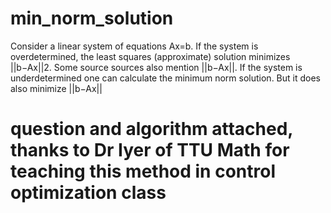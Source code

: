 # min_norm_solution
Consider a linear system of equations Ax=b.  If the system is overdetermined, the least squares (approximate) solution minimizes ||b−Ax||2. Some source sources also mention ||b−Ax||.  If the system is underdetermined one can calculate the minimum norm solution. But it does also minimize ||b−Ax||
# question and algorithm attached, thanks to Dr Iyer of TTU Math for teaching this method in control optimization class
